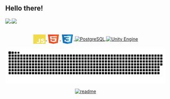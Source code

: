## Hello there!

<div>
  <a href="https://github.com/RenanLMenezes">
  <img height="180em"   align="center" src="https://github-readme-stats.vercel.app/api?username=RENANLMENEZES&show_icons=true&theme=react&include_all_commits=true&count_private=true"/>
  <img height="180em"  align="center" src="https://github-readme-stats.vercel.app/api/top-langs/?username=RENANLMENEZES&layout=compact&langs_count=7&theme=react" />


</div>
 <br>
<div  align="center"> 
  <div style="display: inline_block"><br>
  <img align="center" alt="Js" height="30" width="40" src="https://raw.githubusercontent.com/devicons/devicon/master/icons/javascript/javascript-plain.svg">
  <img align="center" alt="HTML" height="30" width="40" src="https://raw.githubusercontent.com/devicons/devicon/master/icons/html5/html5-original.svg">
  <img align="center" alt="CSS" height="30" width="40" src="https://raw.githubusercontent.com/devicons/devicon/master/icons/css3/css3-original.svg">
  <img align="center" alt="PostgreSQL" height="40" width="40" src="https://cutt.ly/HTocIlH">
  <img align="center" alt="Unity Engine" width="60" src="https://cutt.ly/6TonBYt">
  
 
    
</div>
<div>
  
  ![Snake animation](https://github.com/RenanLMenezes/RenanLMenezes/blob/output/github-contribution-grid-snake.svg)
 
</div>
 
[![readme](https://github-readme-stats.vercel.app/api/pin/?username=RenanLMenezes&repo=RenanLMenezes&theme=react)](https://github.com/RenanLMenezes/RenanLMenezes)

